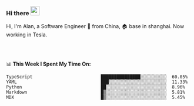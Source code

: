 ### Hi there <img src="https://media.giphy.com/media/hvRJCLFzcasrR4ia7z/giphy.gif" width="25px">

<!-- ![visitors](https://visitor-badge.glitch.me/badge?page_id=dislfyer.dislfyer) -->

Hi, I'm Alan, a Software Engineer 🚀 from China, 🏠 base in shanghai. Now working in Tesla.

<br/>
<br/>

📊 **This Week I Spent My Time On:**


<!--START_SECTION:waka-->

```text
TypeScript                          ███████████████░░░░░░░░░░  60.05%
YAML                                ███░░░░░░░░░░░░░░░░░░░░░░  11.33%
Python                              ██░░░░░░░░░░░░░░░░░░░░░░░  8.96%
Markdown                            █▒░░░░░░░░░░░░░░░░░░░░░░░  5.81%
MDX                                 █▒░░░░░░░░░░░░░░░░░░░░░░░  5.45%
```

<!--END_SECTION:waka-->

<!--
**About Me:**
 -->
